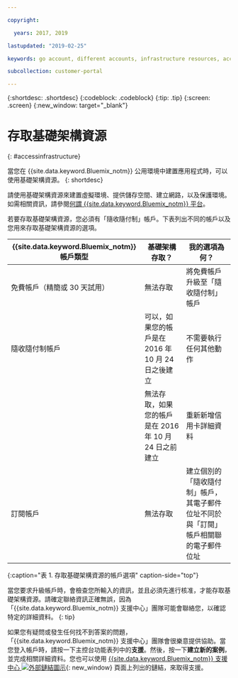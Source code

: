 ```yaml
---

copyright:

  years: 2017, 2019

lastupdated: "2019-02-25"

keywords: go account, different accounts, infrastructure resources, accessing infrastructure 

subcollection: customer-portal

---
```


{:shortdesc: .shortdesc}
{:codeblock: .codeblock}
{:tip: .tip}
{:screen: .screen}
{:new_window: target="_blank"}

# 存取基礎架構資源
{: #accessinfrastructure}

當您在 {{site.data.keyword.Bluemix_notm}} 公用環境中建置應用程式時，可以使用基礎架構資源。
{: shortdesc}

請使用基礎架構資源來建置虛擬環境、提供儲存空間、建立網路，以及保護環境。如需相關資訊，請參閱[何謂 {{site.data.keyword.Bluemix_notm}} 平台](/docs/overview/ibm-cloud-platform.html)。

若要存取基礎架構資源，您必須有「隨收隨付制」帳戶。下表列出不同的帳戶以及您用來存取基礎架構資源的選項。

|{{site.data.keyword.Bluemix_notm}} 帳戶類型|	基礎架構存取？|	我的選項為何？|
|------------------|-----------------------|---------------|
|免費帳戶（精簡或 30 天試用）|	無法存取|	將免費帳戶升級至「隨收隨付制」帳戶|
|隨收隨付制帳戶|可以，如果您的帳戶是在 2016 年 10 月 24 日之後建立|不需要執行任何其他動作|
| |無法存取，如果您的帳戶是在 2016 年 10 月 24 日之前建立|重新新增信用卡詳細資料|
|訂閱帳戶|	無法存取|	建立個別的「隨收隨付制」帳戶，其電子郵件位址不同於與「訂閱」帳戶相關聯的電子郵件位址|
{:caption="表 1. 存取基礎架構資源的帳戶選項" caption-side="top"}

當您要求升級帳戶時，會檢查您所輸入的資訊，並且必須先進行核准，才能存取基礎架構資源。請確定聯絡資訊正確無誤，因為「{{site.data.keyword.Bluemix_notm}} 支援中心」團隊可能會聯絡您，以確認特定的詳細資料。
{: tip}

如果您有疑問或發生任何找不到答案的問題，「{{site.data.keyword.Bluemix_notm}} 支援中心」團隊會很樂意提供協助。當您登入帳戶時，請按一下主控台功能表列中的**支援**。然後，按一下**建立新的案例**，並完成相關詳細資料。您也可以使用 [{{site.data.keyword.Bluemix_notm}} 支援中心 ![外部鏈結圖示](../icons/launch-glyph.svg)](http://ibm.biz/bluemixsupport){: new_window} 頁面上列出的鏈結，來取得支援。
